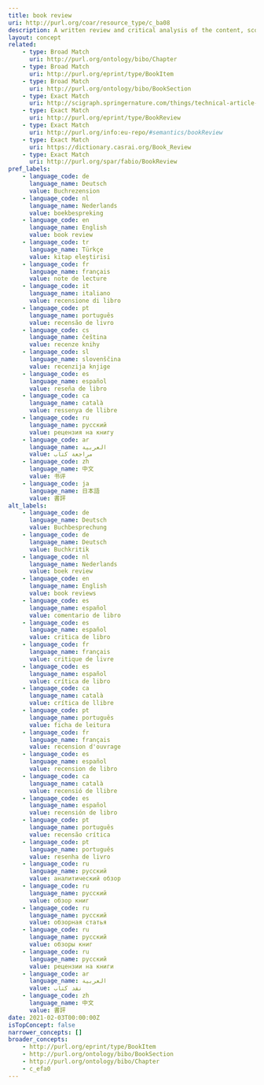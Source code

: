 ```yaml
---
title: book review
uri: http://purl.org/coar/resource_type/c_ba08
description: A written review and critical analysis of the content, scope and quality of a book or other monographic work.
layout: concept
related:
    - type: Broad Match
      uri: http://purl.org/ontology/bibo/Chapter
    - type: Broad Match
      uri: http://purl.org/eprint/type/BookItem
    - type: Broad Match
      uri: http://purl.org/ontology/bibo/BookSection
    - type: Exact Match
      uri: http://scigraph.springernature.com/things/technical-article-types/book-review
    - type: Exact Match
      uri: http://purl.org/eprint/type/BookReview
    - type: Exact Match
      uri: http://purl.org/info:eu-repo/#semantics/bookReview
    - type: Exact Match
      uri: https://dictionary.casrai.org/Book_Review
    - type: Exact Match
      uri: http://purl.org/spar/fabio/BookReview
pref_labels:
    - language_code: de
      language_name: Deutsch
      value: Buchrezension
    - language_code: nl
      language_name: Nederlands
      value: boekbespreking
    - language_code: en
      language_name: English
      value: book review
    - language_code: tr
      language_name: Türkçe
      value: kitap eleştirisi
    - language_code: fr
      language_name: français
      value: note de lecture
    - language_code: it
      language_name: italiano
      value: recensione di libro
    - language_code: pt
      language_name: português
      value: recensão de livro
    - language_code: cs
      language_name: čeština
      value: recenze knihy
    - language_code: sl
      language_name: slovenščina
      value: recenzija knjige
    - language_code: es
      language_name: español
      value: reseña de libro
    - language_code: ca
      language_name: català
      value: ressenya de llibre
    - language_code: ru
      language_name: русский
      value: рецензия на книгу
    - language_code: ar
      language_name: العربية
      value: مراجعة كتاب
    - language_code: zh
      language_name: 中文
      value: 书评
    - language_code: ja
      language_name: 日本語
      value: 書評
alt_labels:
    - language_code: de
      language_name: Deutsch
      value: Buchbesprechung
    - language_code: de
      language_name: Deutsch
      value: Buchkritik
    - language_code: nl
      language_name: Nederlands
      value: boek review
    - language_code: en
      language_name: English
      value: book reviews
    - language_code: es
      language_name: español
      value: comentario de libro
    - language_code: es
      language_name: español
      value: critica de libro
    - language_code: fr
      language_name: français
      value: critique de livre
    - language_code: es
      language_name: español
      value: crítica de libro
    - language_code: ca
      language_name: català
      value: crítica de llibre
    - language_code: pt
      language_name: português
      value: ficha de leitura
    - language_code: fr
      language_name: français
      value: recension d'ouvrage
    - language_code: es
      language_name: español
      value: recension de libro
    - language_code: ca
      language_name: català
      value: recensió de llibre
    - language_code: es
      language_name: español
      value: recensión de libro
    - language_code: pt
      language_name: português
      value: recensão crítica
    - language_code: pt
      language_name: português
      value: resenha de livro
    - language_code: ru
      language_name: русский
      value: аналитический обзор
    - language_code: ru
      language_name: русский
      value: обзор книг
    - language_code: ru
      language_name: русский
      value: обзорная статья
    - language_code: ru
      language_name: русский
      value: обзоры книг
    - language_code: ru
      language_name: русский
      value: рецензии на книги
    - language_code: ar
      language_name: العربية
      value: نقد كتاب
    - language_code: zh
      language_name: 中文
      value: 書評
date: 2021-02-03T00:00:00Z
isTopConcept: false
narrower_concepts: []
broader_concepts:
    - http://purl.org/eprint/type/BookItem
    - http://purl.org/ontology/bibo/BookSection
    - http://purl.org/ontology/bibo/Chapter
    - c_efa0
---
```


